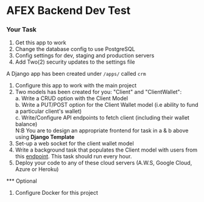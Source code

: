# AFEX Backend Dev Test

### Your Task

1. Get this app to work
2. Change the database config to use PostgreSQL
3. Config settings for dev, staging and production servers
4. Add Two(2) security updates to the settings file

A Django app has been created under `/apps/` called `crm`

1. Configure this app to work with the main project
2. Two models has been created for you: "Client" and "ClientWallet": <br/>
   a. Write a CRUD option with the Client Model <br/>
   b. Write a PUT/POST option for the Client Wallet model (i.e ability to fund a particular client's wallet) <br/>
   c. Write/Configure API endpoints to fetch client (including their wallet balance) <br/>
   N:B You are to design an appropriate frontend for task in a & b above using <b>Django Template</b> <br/>
3. Set-up a web socket for the client wallet model
4. Write a background task that populates the Client model with users from this [endpoint](https://62c2c06cff594c656764970a.mockapi.io/users). This task should run every hour.
5. Deploy your code to any of these cloud servers (A.W.S, Google Cloud, Azure or Heroku)

\*\*\* Optional

1. Configure Docker for this project
